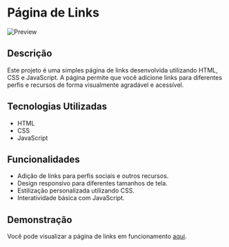 # Página de Links

![Preview](https://alexbatista18.github.io/Page-links/)

## Descrição

Este projeto é uma simples página de links desenvolvida utilizando HTML, CSS e JavaScript. A página permite que você adicione links para diferentes perfis e recursos de forma visualmente agradável e acessível.

## Tecnologias Utilizadas

- HTML
- CSS
- JavaScript

## Funcionalidades

- Adição de links para perfis sociais e outros recursos.
- Design responsivo para diferentes tamanhos de tela.
- Estilização personalizada utilizando CSS.
- Interatividade básica com JavaScript.

## Demonstração

Você pode visualizar a página de links em funcionamento [aqui](link-para-página-hospedada).
